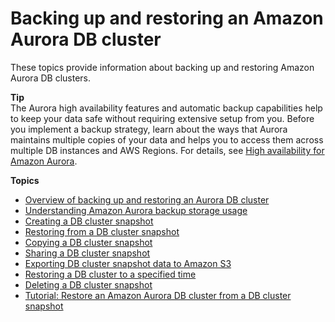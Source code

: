 # Backing up and restoring an Amazon Aurora DB cluster<a name="BackupRestoreAurora"></a>

These topics provide information about backing up and restoring Amazon Aurora DB clusters\.

**Tip**  
The Aurora high availability features and automatic backup capabilities help to keep your data safe without requiring extensive setup from you\. Before you implement a backup strategy, learn about the ways that Aurora maintains multiple copies of your data and helps you to access them across multiple DB instances and AWS Regions\. For details, see [High availability for Amazon Aurora](Concepts.AuroraHighAvailability.md)\.

**Topics**
+ [Overview of backing up and restoring an Aurora DB cluster](Aurora.Managing.Backups.md)
+ [Understanding Amazon Aurora backup storage usage](aurora-storage-backup.md)
+ [Creating a DB cluster snapshot](USER_CreateSnapshotCluster.md)
+ [Restoring from a DB cluster snapshot](aurora-restore-snapshot.md)
+ [Copying a DB cluster snapshot](aurora-copy-snapshot.md)
+ [Sharing a DB cluster snapshot](aurora-share-snapshot.md)
+ [Exporting DB cluster snapshot data to Amazon S3](aurora-export-snapshot.md)
+ [Restoring a DB cluster to a specified time](aurora-pitr.md)
+ [Deleting a DB cluster snapshot](aurora-delete-snapshot.md)
+ [Tutorial: Restore an Amazon Aurora DB cluster from a DB cluster snapshot](tut-restore-cluster.md)